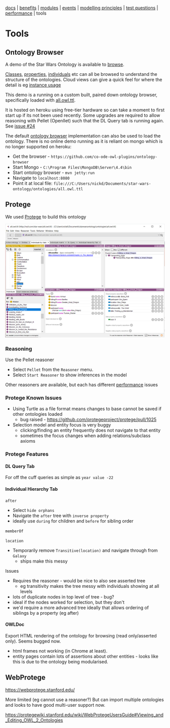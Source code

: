 [docs](index.md) |
[benefits](benefits.md) |
[modules](modularisation.md) |
[events](events.md) |
[modelling principles](modelling-principles.md) |
[test questions](test-questions.md) |
[performance](performance.md) |
tools

# Tools

## Ontology Browser

A demo of the Star Wars Ontology is available to [browse](https://star-wars-ontology.herokuapp.com/).

[Classes](http://star-wars-ontology.herokuapp.com/classes/),
[properties](http://star-wars-ontology.herokuapp.com/objectproperties/),
[individuals](http://star-wars-ontology.herokuapp.com/individuals/) etc can all be browsed to understand the structure of the ontologies.
Cloud views can give a quick feel for where the detail is eg [instance usage](https://star-wars-ontology.herokuapp.com/clouds/individuals)

This demo is a running on a custom built, paired down ontology browser, specifically
loaded with [all.owl.ttl](http://star-wars-ontology.herokuapp.com/ontologies/-1715300141).

It is hosted on heroku using free-tier hardware so can take a moment to first start up if
its not been used recently. Some upgrades are required to allow reasoning with Pellet (Openllet) such
that the DL Query tab is running again. See [issue #24](https://github.com/nickdrummond/star-wars-ontology/issues/24)

The default [ontology browser](https://github.com/nickdrummond/ontology-browser)
implementation can also be used to load the ontology. There is no online demo running
as it is reliant on mongo which is no longer supported on heroku:
* Get the browser - `https://github.com/co-ode-owl-plugins/ontology-browser`
* Start Mongo - `C:\Program Files\MongoDB\Server\4.4\bin`
* Start ontology browser - `mvn jetty:run`
* Navigate to `localhost:8080`
* Point it at local file: `file:///C:/Users/nickd/Documents/star-wars-ontology/ontologies/all.owl.ttl`

## Protege

We used [Protege](https://protege.stanford.edu) to build this ontology

![Star Wars ontology loaded in Protege](killing_a_Krayt_Dragon.png)

### Reasoning

Use the Pellet reasoner

* Select `Pellet` from the `Reasoner` menu.
* Select `Start Reasoner` to show inferences in the model

Other reasoners are available, but each has different [performance](performance.md) issues

### Protege Known Issues

* Using Turtle as a file format means changes to base cannot be saved if other ontologies loaded 
  * bug raised - https://github.com/protegeproject/protege/pull/1025
* Selection model and entity focus is very buggy
  * clicking/finding an entity frequently does not navigate to that entity
  * sometimes the focus changes when adding relations/subclass axioms

### Protege Features

#### DL Query Tab

For off the cuff queries as simple as `year value -22`


#### Individual Hierarchy Tab

`after`
  * Select `hide orphans`
  * Navigate the `after` tree with `inverse property`
  * ideally use `during` for children and `before` for sibling order

`memberOf`

`location`
  * Temporarily remove `Transitive(location)` and navigate through from `Galaxy`
    * ships make this messy

Issues   
* Requires the reasoner - would be nice to also see asserted tree
    * eg transitivity makes the tree messy with individuals showing at all levels
* lots of duplicate nodes in top level of tree - bug?
* ideal if the nodes worked for selection, but they don't
* we'd require a more advanced tree ideally that allows ordering of siblings by a property (eg after)
    
#### OWLDoc

Export HTML rendering of the ontology for browsing (read only/asserted only).
Seems bugged now.
* html frames not working (in Chrome at least).
* entity pages contain lots of assertions about other entities - looks like this is due to the ontology being modularised.

## WebProtege

https://webprotege.stanford.edu/

More limited (eg cannot use a reasoner?)
But can import multiple ontologies and looks to have good multi-user support now.

https://protegewiki.stanford.edu/wiki/WebProtegeUsersGuide#Viewing_and_Editing_OWL_2_Ontologies
